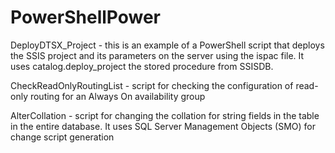 # PowerShellPower
DeployDTSX_Project - this is an example of a PowerShell script that deploys the SSIS project and its parameters on the server using the ispac file. It uses catalog.deploy_project the stored procedure from SSISDB.

CheckReadOnlyRoutingList - script for checking the configuration of read-only routing for an Always On availability group

AlterCollation - script for changing the collation for string fields in the table in the entire database. It uses SQL Server Management Objects (SMO) for change script generation
